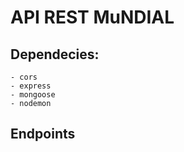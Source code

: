 # API REST MuNDIAL

## Dependecies:
   
    - cors
    - express
    - mongoose
    - nodemon


## Endpoints


